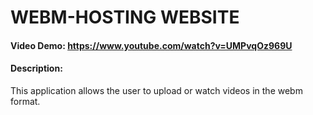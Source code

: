 # WEBM-HOSTING WEBSITE
#### Video Demo:  https://www.youtube.com/watch?v=UMPvqOz969U
#### Description:
This application allows the user to upload or watch videos in the webm format. 